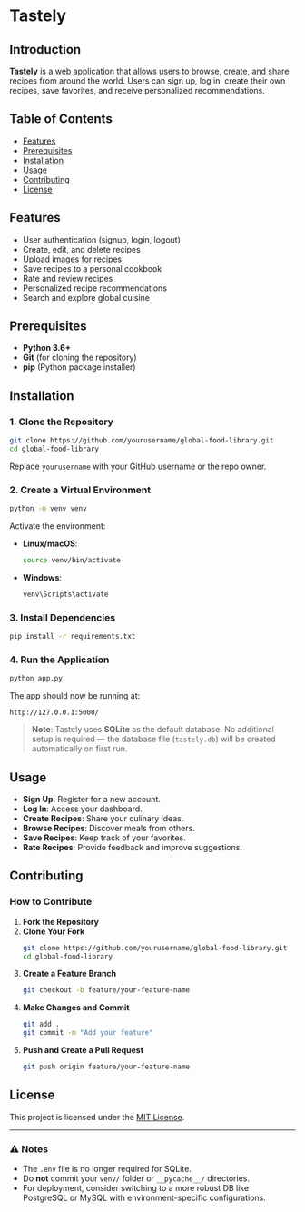 # Tastely

## Introduction

**Tastely** is a web application that allows users to browse, create, and share recipes from around the world. Users can sign up, log in, create their own recipes, save favorites, and receive personalized recommendations.

## Table of Contents

- [Features](#features)
- [Prerequisites](#prerequisites)
- [Installation](#installation)
- [Usage](#usage)
- [Contributing](#contributing)
- [License](#license)

## Features

- User authentication (signup, login, logout)
- Create, edit, and delete recipes
- Upload images for recipes
- Save recipes to a personal cookbook
- Rate and review recipes
- Personalized recipe recommendations
- Search and explore global cuisine

## Prerequisites

- **Python 3.6+**
- **Git** (for cloning the repository)
- **pip** (Python package installer)

## Installation

### 1. Clone the Repository

```bash
git clone https://github.com/yourusername/global-food-library.git
cd global-food-library
```

Replace `yourusername` with your GitHub username or the repo owner.

### 2. Create a Virtual Environment

```bash
python -m venv venv
```

Activate the environment:

- **Linux/macOS**:
  ```bash
  source venv/bin/activate
  ```
- **Windows**:
  ```cmd
  venv\Scripts\activate
  ```

### 3. Install Dependencies

```bash
pip install -r requirements.txt
```

### 4. Run the Application

```bash
python app.py
```

The app should now be running at:

```
http://127.0.0.1:5000/
```

> **Note**: Tastely uses **SQLite** as the default database. No additional setup is required — the database file (`tastely.db`) will be created automatically on first run.

## Usage

- **Sign Up**: Register for a new account.
- **Log In**: Access your dashboard.
- **Create Recipes**: Share your culinary ideas.
- **Browse Recipes**: Discover meals from others.
- **Save Recipes**: Keep track of your favorites.
- **Rate Recipes**: Provide feedback and improve suggestions.

## Contributing

### How to Contribute

1. **Fork the Repository**
2. **Clone Your Fork**
   ```bash
   git clone https://github.com/yourusername/global-food-library.git
   cd global-food-library
   ```
3. **Create a Feature Branch**
   ```bash
   git checkout -b feature/your-feature-name
   ```
4. **Make Changes and Commit**
   ```bash
   git add .
   git commit -m "Add your feature"
   ```
5. **Push and Create a Pull Request**
   ```bash
   git push origin feature/your-feature-name
   ```

## License

This project is licensed under the [MIT License](LICENSE).

---

### ⚠️ Notes

- The `.env` file is no longer required for SQLite.
- Do **not** commit your `venv/` folder or `__pycache__/` directories.
- For deployment, consider switching to a more robust DB like PostgreSQL or MySQL with environment-specific configurations.
